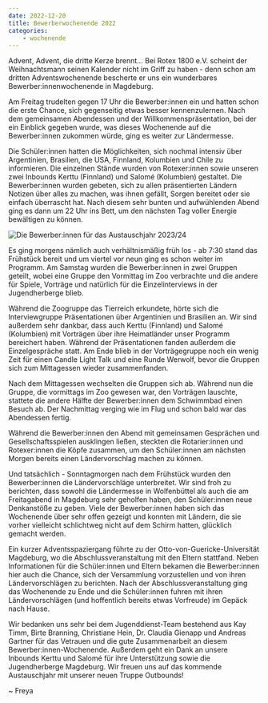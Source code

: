 ```yaml
---
date: 2022-12-20
title: Bewerberwochenende 2022
categories:
    - wochenende
---
```


Advent, Advent, die dritte Kerze brennt… Bei Rotex 1800 e.V. scheint der Weihnachtsmann seinen Kalender nicht im Griff zu haben - denn schon am dritten Adventswochenende bescherte er uns ein wunderbares Bewerber:innenwochenende in Magdeburg.

Am Freitag trudelten gegen 17 Uhr die Bewerber:innen ein und hatten schon die erste Chance, sich gegenseitig etwas besser kennenzulernen. Nach dem gemeinsamen Abendessen und der Willkommenspräsentation, bei der ein Einblick gegeben wurde, was dieses Wochenende auf die Bewerber:innen zukommen würde, ging es weiter zur Ländermesse.

Die Schüler:innen hatten die Möglichkeiten, sich nochmal intensiv über Argentinien, Brasilien, die USA, Finnland, Kolumbien und Chile zu informieren. Die einzelnen Stände wurden von Rotexer:innen sowie unseren zwei Inbounds Kerttu (Finnland) und Salomé (Kolumbien) gestaltet. Die Bewerber:innen wurden gebeten, sich zu allen präsentierten Ländern Notizen über alles zu machen, was ihnen gefällt, Sorgen bereitet oder sie einfach überrascht hat. Nach diesem sehr bunten und aufwühlenden Abend ging es dann um 22 Uhr ins Bett, um den nächsten Tag voller Energie bewältigen zu können.

![Die Bewerber:innen für das Austauschjahr 2023/24](/img/2022-bewerber.jpg)

Es ging morgens nämlich auch verhältnismäßig früh los - ab 7:30 stand das Frühstück bereit und um viertel vor neun ging es schon weiter im Programm. Am Samstag wurden die Bewerber:innen in zwei Gruppen geteilt, wobei eine Gruppe den Vormittag im Zoo verbrachte und die andere für Spiele, Vorträge und natürlich für die Einzelinterviews in der Jugendherberge blieb.

Während die Zoogruppe das Tierreich erkundete, hörte sich die Interviewgruppe Präsentationen über Argentinien und Brasilien an. Wir sind außerdem sehr dankbar, dass auch Kerttu (Finnland) und Salomé (Kolumbien) mit Vorträgen über ihre Heimatländer unser Programm bereichert haben. Während der Präsentationen fanden außerdem die Einzelgespräche statt. Am Ende blieb in der Vorträgegruppe noch ein wenig Zeit für einen Candle Light Talk und eine Runde Werwolf, bevor die Gruppen sich zum Mittagessen wieder zusammenfanden.

Nach dem Mittagessen wechselten die Gruppen sich ab. Während nun die Gruppe, die vormittags im Zoo gewesen war, den Vorträgen lauschte, stattete die andere Hälfte der Bewerber:innen dem Schwimmbad einen Besuch ab. Der Nachmittag verging wie im Flug und schon bald war das Abendessen fertig.

Während die Bewerber:innen den Abend mit gemeinsamen Gesprächen und Gesellschaftsspielen ausklingen ließen, steckten die Rotarier:innen und Rotexer:innen die Köpfe zusammen, um den Schüler:innen am nächsten Morgen bereits einen Ländervorschlag machen zu können.

Und tatsächlich - Sonntagmorgen nach dem Frühstück wurden den Bewerber:innen die Ländervorschläge unterbreitet. Wir sind froh zu berichten, dass sowohl die Ländermesse in Wolfenbüttel als auch die am Freitagabend in Magdeburg sehr geholfen haben, den Schüler:innen neue Denkanstöße zu geben. Viele der Bewerber:innen haben sich das Wochenende über sehr offen gezeigt und konnten mit Ländern, die sie vorher vielleicht schlichtweg nicht auf dem Schirm hatten, glücklich gemacht werden.

Ein kurzer Adventsspaziergang führte zu der Otto-von-Guericke-Universität Magdeburg, wo die Abschlussveranstaltung mit den Eltern stattfand. Neben Informationen für die Schüler:innen und Eltern bekamen die Bewerber:innen hier auch die Chance, sich der Versammlung vorzustellen und von ihren Ländervorschlägen zu berichten. Nach der Abschlussveranstaltung ging das Wochenende zu Ende und die Schüler:innen fuhren mit ihren Ländervorschlägen (und hoffentlich bereits etwas Vorfreude) im Gepäck nach Hause.

Wir bedanken uns sehr bei dem Jugenddienst-Team bestehend aus Kay Timm, Birte Branning, Christiane Hein, Dr. Claudia Gienapp und Andreas Gartner für das Vetrauen und die gute Zusammenarbeit an diesem Bewerber:innen-Wochenende. Außerdem geht ein Dank an unsere Inbounds Kerttu und Salomé für ihre Unterstützung sowie die Jugendherberge Magdeburg. Wir freuen uns auf das kommende Austauschjahr mit unserer neuen Truppe Outbounds!

~ Freya

